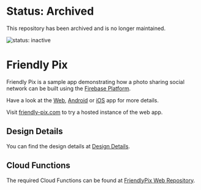 # Status: Archived
This repository has been archived and is no longer maintained.

![status: inactive](https://img.shields.io/badge/status-inactive-red.svg)

# Friendly Pix

Friendly Pix is a sample app demonstrating how a photo sharing social network can be built using the [Firebase Platform](http://firebase.google.com).

Have a look at the [Web](https://github.com/firebase/friendlypix-web), [Android](https://github.com/firebase/friendlypix-android) or [iOS](https://github.com/firebase/friendlypix-ios) app for more details.

Visit [friendly-pix.com](https://friendly-pix.com) to try a hosted instance of the web app.

## Design Details

You can find the design details at [Design Details](design.md).

## Cloud Functions

The required Cloud Functions can be found at [FriendlyPix Web Repository](https://github.com/firebase/friendlypix-web/tree/master/functions).
